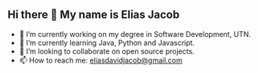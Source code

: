 ## Hi there 👋 My name is Elias Jacob

- 🔭 I’m currently working on my degree in Software Development, UTN.
- 🌱 I’m currently learning Java, Python and Javascript.
- 👯 I’m looking to collaborate on open source projects.
- 📫 How to reach me: eliasdavidjacob@gmail.com

